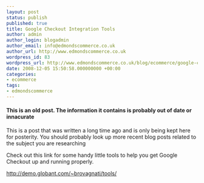 ```yaml
---
layout: post
status: publish
published: true
title: Google Checkout Integration Tools
author: admin
author_login: blogadmin
author_email: info@edmondscommerce.co.uk
author_url: http://www.edmondscommerce.co.uk
wordpress_id: 83
wordpress_url: http://www.edmondscommerce.co.uk/blog/ecommerce/google-checkout-integration-tools/
date: 2008-12-05 15:50:58.000000000 +00:00
categories:
- ecommerce
tags:
- edmondscommerce
---
```

<div class="oldpost"><h4>This is an old post. The information it contains is probably out of date or innacurate</h4>
<p>
This is a post that was written a long time ago and is only being kept here for posterity.
You should probably look up more recent blog posts related to the subject you are researching
</p>
</div>
Check out this link for some handy little tools to help you get Google Checkout up and running properly.

<a href="http://demo.globant.com/~brovagnati/tools/" rel="nofollow">http://demo.globant.com/~brovagnati/tools/</a>
